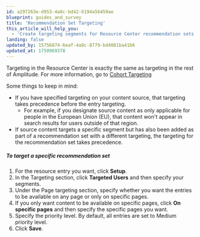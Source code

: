 ```yaml
---
id: a297263e-d953-4a8c-bd42-6194a56459ae
blueprint: guides_and_survey
title: 'Recommendation Set Targeting'
this_article_will_help_you:
  - 'Create targeting segments for Resource Center recommendation sets'
landing: false
updated_by: 15756874-6eaf-4a8c-8779-bd4081ba41b6
updated_at: 1750969378
---
```

Targeting in the Resource Center is exactly the same as targeting in the rest of Amplitude. For more information, go to [Cohort Targeting](/docs/guides-and-surveys/guides/setup-and-target)

Some things to keep in mind: 
- If you have specified targeting on your content source, that targeting takes precedence before the entry targeting. 
    - For example, if you designate source content as only applicable for people in the European Union (EU), that content won't appear in search results for users outside of that region. 
- If source content targets a specific segment but has also been added as part of a recommendation set with a different targeting, the targeting for the recommendation set takes precedence.

##### To target a specific recommendation set

1. For the resource entry you want, click **Setup**.
2. In the Targeting section, click **Targeted Users** and then specify your segments.
3. Under the Page targeting section, specify whether you want the entries to be available on any page or only on specific pages.
4. If you only want content to be available on specific pages, click **On specific pages** and then specify the specific pages you want.
5. Specify the priority level. By default, all entries are set to Medium priority level.
6. Click **Save**.
